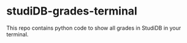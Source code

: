 # studiDB-grades-terminal
This repo contains python code to show all grades in StudiDB in your terminal. 
